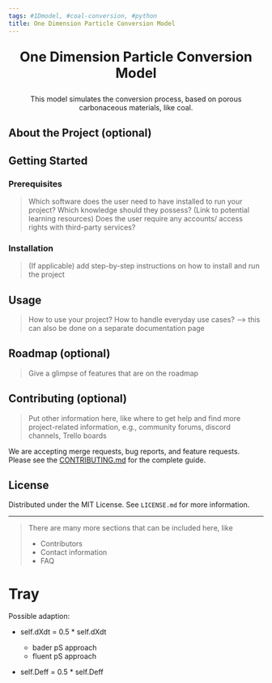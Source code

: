 ```yaml
---
tags: #1Dmodel, #coal-conversion, #python
title: One Dimension Particle Conversion Model
---
```



<center>
<p style="font-size:20pt" align=center> <b>One Dimension Particle Conversion Model</b> </p>
This model simulates the conversion process, based on porous carbonaceous materials, like coal.
</center>

## About the Project (optional)

## Getting Started

### Prerequisites

> Which software does the user need to have installed to run your project? 
> Which knowledge should they possess? (Link to potential learning resources) 
> Does the user require any accounts/ access rights with third-party services? 

### Installation

> (If applicable) add step-by-step instructions on how to install and run the project 

## Usage

> How to use your project? 
> How to handle everyday use cases? --> this can also be done on a separate documentation page

## Roadmap (optional)

> Give a glimpse of features that are on the roadmap

## Contributing (optional)

> Put other information here, like where to get help and find more project-related information, 
> e.g., community forums, discord channels, Trello boards 

We are accepting merge requests, bug reports, and feature requests. 
Please see the [CONTRIBUTING.md](CONTRIBUTING.md) for the complete guide. 

## License

Distributed under the MIT License. See `LICENSE.md` for more information.

-----

> There are many more sections that can be included here, like 
>
> * Contributors 
> * Contact information 
> * FAQ


# Tray

Possible adaption:

- self.dXdt = 0.5 * self.dXdt
    - bader pS approach
    - fluent pS approach

- self.Deff = 0.5 * self.Deff


